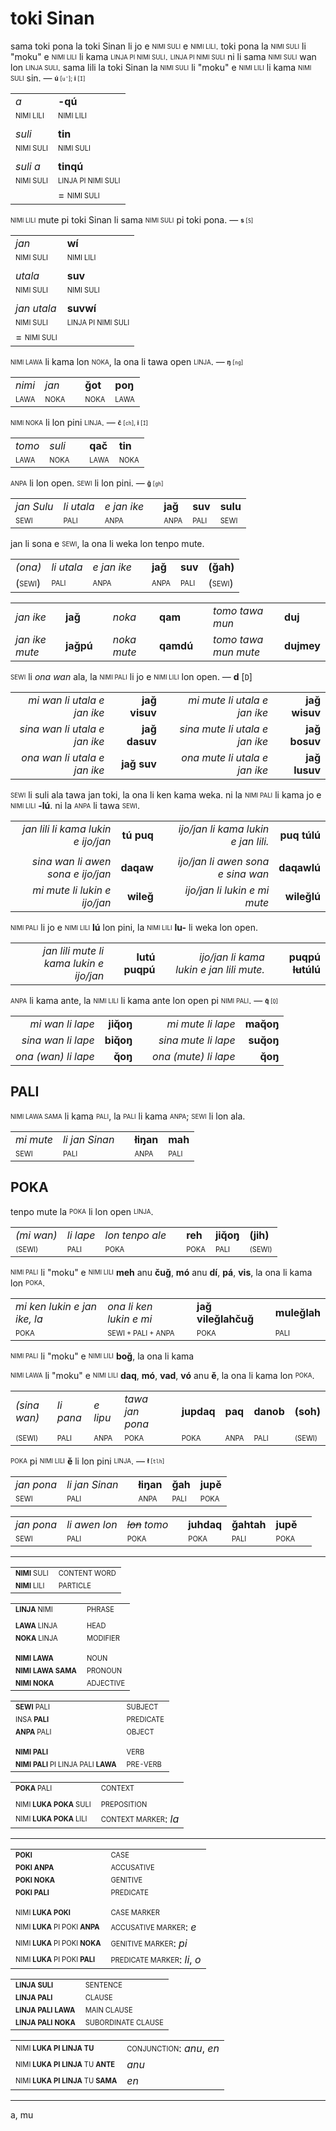 # toki Sinan

sama toki pona la toki Sinan li jo e <sub><sup>NIMI SULI</sup></sub> e <sub><sup>NIMI LILI</sup></sub>.
toki pona la <sub><sup>NIMI SULI</sup></sub> li "moku" e <sub><sup>NIMI LILI</sup></sub> li kama <sub><sup>LINJA PI NIMI SULI</sup></sub>.
<sub><sup>LINJA PI NIMI SULI</sup></sub> ni li sama <sub><sup>NIMI SULI</sup></sub> wan lon <sub><sup>LINJA SULI</sup></sub>.
sama lili la toki Sinan la <sub><sup>NIMI SULI</sup></sub> li "moku" e <sub><sup>NIMI LILI</sup></sub> li kama <sub><sup>NIMI SULI</sup></sub> sin. — <sub><sup>**ú** [`u'`]; **i** [`I`]</sup></sub>

| | |
|-|-|
| *a*                             | **-qú**                  |
| <sub><sup>NIMI LILI</sup></sub> | <sub><sup>NIMI LILI</sup></sub>          |
| | |
| *suli*                          | **tin**                  |
| <sub><sup>NIMI SULI</sup></sub> | <sub><sup>NIMI SULI</sup></sub>          |
| | |
| *suli a*                        | **tinqú**                |
| <sub><sup>NIMI SULI</sup></sub> | <sub><sup>LINJA PI NIMI SULI</sup></sub> |
|                          | = <sub><sup>NIMI SULI</sup></sub>        |

<sub><sup>NIMI LILI</sup></sub> mute pi toki Sinan li sama <sub><sup>NIMI SULI</sup></sub> pi toki pona. — <sub><sup>**s** [`S`]</sup></sub>

| | |
|-|-|
| *jan*                           | **wí**                   |
| <sub><sup>NIMI SULI</sup></sub> | <sub><sup>NIMI LILI</sup></sub>          |
| | |
| *utala*                         | **suv**                  |
| <sub><sup>NIMI SULI</sup></sub> | <sub><sup>NIMI SULI</sup></sub>          |
| | |
| *jan utala*                       | **suvwí**                                |
| <sub><sup>NIMI SULI</sup></sub>   | <sub><sup>LINJA PI NIMI SULI</sup></sub> |
| = <sub><sup>NIMI SULI</sup></sub> |                                          |

<sub><sup>NIMI LAWA</sup></sub> li kama lon <sub><sup>NOKA</sup></sub>, la ona li tawa open <sub><sup>LINJA</sup></sub>. — <sub><sup>**ŋ** [`ng`]</sup></sub>

| | | | | |
|-|-|-|-|-|
| *nimi* | *jan* | | **ǧot** | **poŋ** |
| <sub><sup>LAWA</sup></sub> | <sub><sup>NOKA</sup></sub> | | <sub><sup>NOKA</sup></sub> | <sub><sup>LAWA</sup></sub> |

<sub><sup>NIMI NOKA</sup></sub> li lon pini <sub><sup>LINJA</sup></sub>. — <sub><sup>**č** [`ch`], **i** [`I`]</sup></sub>

| | | | | |
|-|-|-|-|-|
| *tomo* | *suli* | | **qač** | **tin** |
| <sub><sup>LAWA</sup></sub> | <sub><sup>NOKA</sup></sub> | | <sub><sup>LAWA</sup></sub> | <sub><sup>NOKA</sup></sub> |

<sub><sup>ANPA</sup></sub> li lon open. <sub><sup>SEWI</sup></sub> li lon pini. — <sub><sup>**ǧ** [`gh`]</sup></sub>

| | | | | | | |
|-|-|-|-|-|-|-|
| *jan Sulu* | *li utala* | *e jan ike* | | **jaǧ** | **suv** | **sulu** |
| <sub><sup>SEWI</sup></sub> | <sub><sup>PALI</sup></sub> | <sub><sup>ANPA</sup></sub> | | <sub><sup>ANPA</sup></sub> | <sub><sup>PALI</sup></sub> | <sub><sup>SEWI</sup></sub> |

jan li sona e <sub><sup>SEWI</sup></sub>, la ona li weka lon tenpo mute.

| | | | | | | |
|-|-|-|-|-|-|-|
| *(ona)* | *li utala* | *e jan ike* | | **jaǧ** | **suv** | **(ǧah)** |
| (<sub><sup>SEWI</sup></sub>) | <sub><sup>PALI</sup></sub> | <sub><sup>ANPA</sup></sub> | | <sub><sup>ANPA</sup></sub> | <sub><sup>PALI</sup></sub> | (<sub><sup>SEWI</sup></sub>) |

<!-- TODO plural -->


| | | | | | | | |
|-|-|-|-|-|-|-|-|
| *jan ike*      | **jaǧ**   | | *noka*      | **qam**   | | *tomo tawa mun*      | **duj**    |
| *jan ike mute* | **jaǧpú** | | *noka mute* | **qamdú** | | *tomo tawa mun mute* | **dujmey** |

<sub><sup>SEWI</sup></sub> li *ona wan* ala, la <sub><sup>NIMI PALI</sup></sub> li jo e <sub><sup>NIMI LILI</sup></sub> lon open. — **d** [`D`]

| | | | | |
|-:|-:|-:|-:|-:|
| *mi wan li utala e jan ike*   | **jaǧ visuv** | | *mi mute li utala e jan ike*   | **jaǧ wisuv** |
| *sina wan li utala e jan ike* | **jaǧ dasuv** | | *sina mute li utala e jan ike* | **jaǧ bosuv** |
| *ona wan li utala e jan ike*  | **jaǧ suv**   | | *ona mute li utala e jan ike*  | **jaǧ lusuv** |

<sub><sup>SEWI</sup></sub> li suli ala tawa jan toki, la ona li ken kama weka. ni la <sub><sup>NIMI PALI</sup></sub> li kama jo e <sub><sup>NIMI LILI</sup></sub> **-lú**. ni la <sub><sup>ANPA</sup></sub> li tawa <sub><sup>SEWI</sup></sub>.

| | | | | |
|-:|-:|-:|-:|-:|
| *jan lili li kama lukin e ijo/jan* | **tú puq** | | *ijo/jan li kama lukin e jan lili.* | **puq túlú** |
| | | | | |
| *sina wan li awen sona e ijo/jan*  | **daqaw**  | | *ijo/jan li awen sona e sina wan*   | **daqawlú**  |
| *mi mute li lukin e ijo/jan*       | **wileǧ**  | | *ijo/jan li lukin e mi mute*        | **wileǧlú**  |

<sub><sup>NIMI PALI</sup></sub> li jo e <sub><sup>NIMI LILI</sup></sub> **lú** lon pini, la <sub><sup>NIMI LILI</sup></sub> **lu-** li weka lon open.

| | | | | |
|-:|-:|-:|-:|-:|
| *jan lili mute li kama lukin e ijo/jan* | **lutú puqpú** | | *ijo/jan li kama lukin e jan lili mute.* | **puqpú ~~lu~~túlú** |

<sub><sup>ANPA</sup></sub> li kama ante, la <sub><sup>NIMI LILI</sup></sub> li kama ante lon open pi <sub><sup>NIMI PALI</sup></sub>. — <sub><sup>**q̌** [`Q`]</sup></sub>

| | | | | |
|-:|-:|-:|-:|-:|
| *mi wan li lape*     | **jiq̌oŋ** | | *mi mute li lape*    | **maq̌oŋ** |
| *sina wan li lape*   | **biq̌oŋ** | | *sina mute li lape*  | **suq̌oŋ** |
| *ona (wan) li lape*  | **q̌oŋ**   | | *ona (mute) li lape* | **q̌oŋ**   |

## PALI

<sub><sup>NIMI LAWA SAMA</sup></sub> li kama <sub><sup>PALI</sup></sub>, la <sub><sup>PALI</sup></sub> li kama <sub><sup>ANPA</sup></sub>; <sub><sup>SEWI</sup></sub> li lon ala.

| | | | | |
|-|-|-|-|-|
| *mi mute* | *li jan Sinan* | | **łiŋan** | **mah** |
| <sub><sup>SEWI</sup></sub> | <sub><sup>PALI</sup></sub> | | <sub><sup>ANPA</sup></sub> | <sub><sup>PALI</sup></sub> |

## POKA

tenpo mute la <sub><sup>POKA</sup></sub> li lon open <sub><sup>LINJA</sup></sub>.

| | | | | | | |
|-|-|-|-|-|-|-|
| *(mi wan)* | *li lape* | *lon tenpo ale* | | **reh** | **jiq̌oŋ** | **(jih)** |
| <sub><sup>(SEWI)</sup></sub> | <sub><sup>PALI</sup></sub> | <sub><sup>POKA</sup></sub> | |  <sub><sup>POKA</sup></sub> | <sub><sup>PALI</sup></sub> | <sub><sup>(SEWI)</sup></sub> |

<sub><sup>NIMI PALI</sup></sub> li "moku" e <sub><sup>NIMI LILI</sup></sub> **meh** anu **čuǧ**, **mó** anu **dí**, **pá**, **vis**, la ona li kama lon <sub><sup>POKA</sup></sub>.

| | | | | |
|-|-|-|-|-|
| *mi ken lukin e jan ike, la* | *ona li ken lukin e mi* | | **jaǧ vileǧlahčuǧ** | **muleǧlah** |
| <sub><sup>POKA</sup></sub> | <sub><sup>SEWI + PALI + ANPA</sup></sub> | | <sub><sup>POKA</sup></sub> | <sub><sup>PALI</sup></sub> |

<!-- 
dí - when; as soon as
pá - before
vis - while
mó - because
boǧ - relative clause marker
meh - for
 -->
<!-- TODO ekzemploj -->

<sub><sup>NIMI PALI</sup></sub> li "moku" e <sub><sup>NIMI LILI</sup></sub> **boǧ**, la ona li kama

<!-- la oficiro, kiun li batis, vidas min.
mu:leǧ yas :qippú.boǧ
jan pali ni: ona li luka kiwen wawa, li lukin e mi.

mi vidas la oficiron, kiu batas lin.
:qippú.boǧ yas vi:leǧ
mi lukin e jan pali ni: (ona li) luka kiwen wawa e ona.

boǧ - ni: ...
meh - tan ni: ... li wile

čuǧ - lon ni: ...
mó - tan ni: ...

dí - lon open ni: ...
pá - lon kama ni: ...
vís - lon tenpo ni: ... -->

<!-- lon tenpo ni = lon awen ni -->
<!-- TOOD -->

<sub><sup>NIMI LAWA</sup></sub> li "moku" e <sub><sup>NIMI LILI</sup></sub> **daq**, **mó**, **vad**, **vó** anu **ě**, la ona li kama lon <sub><sup>POKA</sup></sub>.

| | | | | | | | | |
|-|-|-|-|-|-|-|-|-|
| *(sina wan)* | *li pana* | *e lipu* | *tawa jan pona* | | **jupdaq** | **paq** | **danob** | **(soh)** |
| <sub><sup>(SEWI)</sup></sub> | <sub><sup>PALI</sup></sub> | <sub><sup>ANPA</sup></sub> | <sub><sup>POKA</sup></sub> | |  <sub><sup>POKA</sup></sub> |  <sub><sup>ANPA</sup></sub> | <sub><sup>PALI</sup></sub> | <sub><sup>(SEWI)</sup></sub> |

<sub><sup>POKA</sup></sub> pi <sub><sup>NIMI LILI</sup></sub> **ě** li lon pini <sub><sup>LINJA</sup></sub>. — <sub><sup>**ł** [`tlh`]</sup></sub>

| | | | | | |
|-|-|-|-|-|-|
| *jan pona* | *li jan Sinan* | | **łiŋan** | **ǧah** | **jupě** |
| <sub><sup>SEWI</sup></sub> | <sub><sup>PALI</sup></sub> | |  <sub><sup>ANPA</sup></sub> | <sub><sup>PALI</sup></sub> |  <sub><sup>POKA</sup></sub> |

<!-- TODO -->

| | | | | | | | |
|-|-|-|-|-|-|-|-|
| *jan pona* | *li awen lon* | *~~lon~~ tomo* | | **juhdaq** | **ǧahtah** | **jupě** |
| <sub><sup>SEWI</sup></sub> | <sub><sup>PALI</sup></sub> | <sub><sup>POKA</sup></sub> | |  <sub><sup>POKA</sup></sub> | <sub><sup>PALI</sup></sub> |  <sub><sup>POKA</sup></sub> |

---

| | |
|-|-|
| <sub><sup>**NIMI** SULI</sup></sub> | <sub><sup>CONTENT WORD</sup></sub> |
| <sub><sup>**NIMI** LILI</sup></sub> | <sub><sup>PARTICLE</sup></sub>     |

| | |
|-|-|
| <sub><sup>**LINJA** NIMI</sup></sub> | <sub><sup>PHRASE</sup></sub>   |
| | |
| <sub><sup>**LAWA** LINJA</sup></sub> | <sub><sup>HEAD</sup></sub>     |
| <sub><sup>**NOKA** LINJA</sup></sub> | <sub><sup>MODIFIER</sup></sub> |
| | |
| | |
| <sub><sup>**NIMI LAWA**</sup></sub>          | <sub><sup>NOUN</sup></sub>      |
| <sub><sup>**NIMI LAWA SAMA**</sup></sub>     | <sub><sup>PRONOUN</sup></sub>   |
| <sub><sup>**NIMI NOKA**</sup></sub>          | <sub><sup>ADJECTIVE</sup></sub> |

| | |
|-|-|
| <sub><sup>**SEWI** PALI</sup></sub> | <sub><sup>SUBJECT</sup></sub>   |
| <sub><sup>INSA **PALI**</sup></sub> | <sub><sup>PREDICATE</sup></sub> |
| <sub><sup>**ANPA** PALI</sup></sub> | <sub><sup>OBJECT</sup></sub>    |
| | |
| | |
| <sub><sup>**NIMI PALI**</sup></sub>                        | <sub><sup>VERB</sup></sub>     |
| <sub><sup>**NIMI PALI** PI LINJA PALI **LAWA**</sup></sub> | <sub><sup>PRE-VERB</sup></sub> |

| | |
|-|-|
| <sub><sup>**POKA** PALI</sup></sub>      | <sub><sup>CONTEXT</sup></sub>              |
| | |
| <sub><sup>NIMI **LUKA POKA** SULI</sup></sub> | <sub><sup>PREPOSITION</sup></sub>          |
| <sub><sup>NIMI **LUKA POKA** LILI</sup></sub> | <sub><sup>CONTEXT MARKER</sup></sub>: *la* |

---

| | |
|-|-|
| <sub><sup>**POKI**</sup></sub>            | <sub><sup>CASE</sup></sub>           |
| <sub><sup>**POKI ANPA**</sup></sub>       | <sub><sup>ACCUSATIVE</sup></sub>     |
| <sub><sup>**POKI NOKA**</sup></sub>       | <sub><sup>GENITIVE</sup></sub>       |
| <sub><sup>**POKI PALI**</sup></sub>       | <sub><sup>PREDICATE</sup></sub>      |
| | |
| | |
| <sub><sup>NIMI **LUKA POKI**</sup></sub>             | <sub><sup>CASE MARKER</sup></sub>             |
| <sub><sup>NIMI **LUKA** PI POKI **ANPA**</sup></sub> | <sub><sup>ACCUSATIVE MARKER</sup></sub>: *e*  |
| <sub><sup>NIMI **LUKA** PI POKI **NOKA**</sup></sub> | <sub><sup>GENITIVE MARKER</sup></sub>: *pi*   |
| <sub><sup>NIMI **LUKA** PI POKI **PALI**</sup></sub> | <sub><sup>PREDICATE MARKER</sup></sub>: *li*, *o*  |

| | |
|-|-|
| <sub><sup>**LINJA SULI**</sup></sub>      | <sub><sup>SENTENCE</sup></sub>           |
| <sub><sup>**LINJA PALI**</sup></sub>      | <sub><sup>CLAUSE</sup></sub>             |
| <sub><sup>**LINJA PALI LAWA**</sup></sub> | <sub><sup>MAIN CLAUSE</sup></sub>        |
| <sub><sup>**LINJA PALI NOKA**</sup></sub> | <sub><sup>SUBORDINATE CLAUSE</sup></sub> |

| | |
|-|-|
| <sub><sup>NIMI **LUKA PI LINJA TU**</sup></sub>           | <sub><sup>CONJUNCTION</sup></sub>: *anu*, *en*           |
| <sub><sup>NIMI **LUKA PI LINJA** TU **ANTE**</sup></sub>      | *anu*           |
| <sub><sup>NIMI **LUKA PI LINJA** TU **SAMA**</sup></sub>      | *en*            |

---

a, mu

<!-- nimi lili (pi) kalama pilin -->